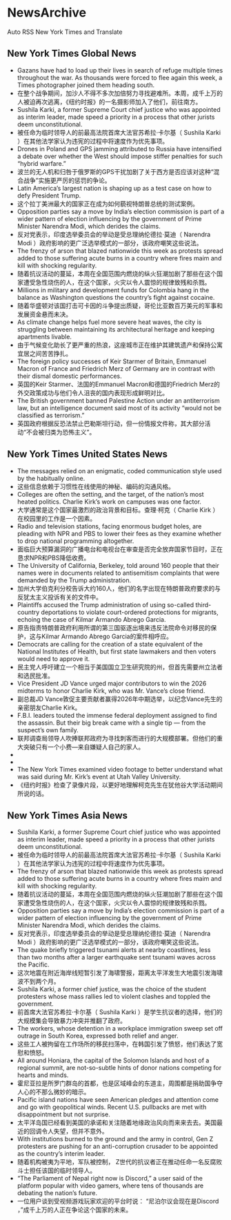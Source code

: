 # NewsArchive
Auto RSS New York Times and Translate

## New York Times Global News
* Gazans have had to load up their lives in search of refuge multiple times throughout the war. As thousands were forced to flee again this week, a Times photographer joined them heading south.
* 在整个战争期间，加沙人不得不多次加倍努力寻找避难所。本周，成千上万的人被迫再次逃离，《纽约时报》的一名摄影师加入了他们，前往南方。
* Sushila Karki, a former Supreme Court chief justice who was appointed as interim leader, made speed a priority in a process that other jurists deem unconstitutional.
* 被任命为临时领导人的前最高法院首席大法官苏希拉·卡尔基（ Sushila Karki ）在其他法学家认为违宪的过程中将速度作为优先事项。
* Drones in Poland and GPS jamming attributed to Russia have intensified a debate over whether the West should impose stiffer penalties for such “hybrid warfare.”
* 波兰的无人机和归咎于俄罗斯的GPS干扰加剧了关于西方是否应该对这种“混合战争”实施更严厉的惩罚的争论。
* Latin America’s largest nation is shaping up as a test case on how to defy President Trump.
* 这个拉丁美洲最大的国家正在成为如何藐视特朗普总统的测试案例。
* Opposition parties say a move by India’s election commission is part of a wider pattern of election influencing by the government of Prime Minister Narendra Modi, which derides the claims.
* 反对党表示，印度选举委员会的举动是受总理纳伦德拉·莫迪（ Narendra Modi ）政府影响的更广泛选举模式的一部分，该政府嘲笑这些说法。
* The frenzy of arson that blazed nationwide this week as protests spread added to those suffering acute burns in a country where fires maim and kill with shocking regularity.
* 随着抗议活动的蔓延，本周在全国范围内燃烧的纵火狂潮加剧了那些在这个国家遭受急性烧伤的人，在这个国家，火灾以令人震惊的规律致残和杀戮。
* Millions in military and development funds for Colombia hang in the balance as Washington questions the country’s fight against cocaine.
* 随着华盛顿对该国打击可卡因的斗争提出质疑，哥伦比亚数百万美元的军事和发展资金悬而未决。
* As climate change helps fuel more severe heat waves, the city is struggling between maintaining its architectural heritage and keeping apartments livable.
* 由于气候变化助长了更严重的热浪，这座城市正在维护其建筑遗产和保持公寓宜居之间苦苦挣扎。
* The foreign policy successes of Keir Starmer of Britain, Emmanuel Macron of France and Friedrich Merz of Germany are in contrast with their dismal domestic performances.
* 英国的Keir Starmer、法国的Emmanuel Macron和德国的Friedrich Merz的外交政策成功与他们令人沮丧的国内表现形成鲜明对比。
* The British government banned Palestine Action under an antiterrorism law, but an intelligence document said most of its activity “would not be classified as terrorism.”
* 英国政府根据反恐法禁止巴勒斯坦行动，但一份情报文件称，其大部分活动“不会被归类为恐怖主义”。

## New York Times United States News
* The messages relied on an enigmatic, coded communication style used by the habitually online.
* 这些信息依赖于习惯性在线使用的神秘、编码的沟通风格。
* Colleges are often the setting, and the target, of the nation’s most heated politics. Charlie Kirk’s work on campuses was one factor.
* 大学通常是这个国家最激烈的政治背景和目标。查理·柯克（ Charlie Kirk ）在校园里的工作是一个因素。
* Radio and television stations, facing enormous budget holes, are pleading with NPR and PBS to lower their fees as they examine whether to drop national programming altogether.
* 面临巨大预算漏洞的广播电台和电视台在审查是否完全放弃国家节目时，正在恳求NPR和PBS降低收费。
* The University of California, Berkeley, told around 160 people that their names were in documents related to antisemitism complaints that were demanded by the Trump administration.
* 加州大学伯克利分校告诉大约160人，他们的名字出现在特朗普政府要求的与反犹太主义投诉有关的文件中。
* Plaintiffs accused the Trump administration of using so-called third-country deportations to violate court-ordered protections for migrants, echoing the case of Kilmar Armando Abrego Garcia.
* 原告指责特朗普政府利用所谓的第三国驱逐出境来违反法院命令对移民的保护，这与Kilmar Armando Abrego Garcia的案件相呼应。
* Democrats are calling for the creation of a state equivalent of the National Institutes of Health, but first state lawmakers and then voters would need to approve it.
* 民主党人呼吁建立一个相当于美国国立卫生研究院的州，但首先需要州立法者和选民批准。
* Vice President JD Vance urged major contributors to win the 2026 midterms to honor Charlie Kirk, who was Mr. Vance’s close friend.
* 副总裁JD Vance敦促主要贡献者赢得2026年中期选举，以纪念Vance先生的亲密朋友Charlie Kirk。
* F.B.I. leaders touted the immense federal deployment assigned to find the assassin. But their big break came with a single tip — from the suspect’s own family.
* 联邦调查局领导人吹捧联邦政府为寻找刺客而进行的大规模部署。但他们的重大突破只有一个小费—来自嫌疑人自己的家人。
* 
* 
* The New York Times examined video footage to better understand what was said during Mr. Kirk’s event at Utah Valley University.
* 《纽约时报》检查了录像片段，以更好地理解柯克先生在犹他谷大学活动期间所说的话。

## New York Times Asia News
* Sushila Karki, a former Supreme Court chief justice who was appointed as interim leader, made speed a priority in a process that other jurists deem unconstitutional.
* 被任命为临时领导人的前最高法院首席大法官苏希拉·卡尔基（ Sushila Karki ）在其他法学家认为违宪的过程中将速度作为优先事项。
* The frenzy of arson that blazed nationwide this week as protests spread added to those suffering acute burns in a country where fires maim and kill with shocking regularity.
* 随着抗议活动的蔓延，本周在全国范围内燃烧的纵火狂潮加剧了那些在这个国家遭受急性烧伤的人，在这个国家，火灾以令人震惊的规律致残和杀戮。
* Opposition parties say a move by India’s election commission is part of a wider pattern of election influencing by the government of Prime Minister Narendra Modi, which derides the claims.
* 反对党表示，印度选举委员会的举动是受总理纳伦德拉·莫迪（ Narendra Modi ）政府影响的更广泛选举模式的一部分，该政府嘲笑这些说法。
* The quake briefly triggered tsunami alerts at nearby coastlines, less than two months after a larger earthquake sent tsunami waves across the Pacific.
* 这次地震在附近海岸线短暂引发了海啸警报，距离太平洋发生大地震引发海啸波不到两个月。
* Sushila Karki, a former chief justice, was the choice of the student protesters whose mass rallies led to violent clashes and toppled the government.
* 前首席大法官苏希拉·卡尔基（ Sushila Karki ）是学生抗议者的选择，他们的大规模集会导致暴力冲突并推翻了政府。
* The workers, whose detention in a workplace immigration sweep set off outrage in South Korea, expressed both relief and anger.
* 这些工人被拘留在工作场所的移民扫荡中，在韩国引发了愤怒，他们表达了宽慰和愤怒。
* All around Honiara, the capital of the Solomon Islands and host of a regional summit, are not-so-subtle hints of donor nations competing for hearts and minds.
* 霍尼亚拉是所罗门群岛的首都，也是区域峰会的东道主，周围都是捐助国争夺人心的不那么微妙的暗示。
* Pacific island nations have seen American pledges and attention come and go with geopolitical winds. Recent U.S. pullbacks are met with disappointment but not surprise.
* 太平洋岛国已经看到美国的承诺和关注随着地缘政治风向而来来去去。美国最近的回调令人失望，但并不意外。
* With institutions burned to the ground and the army in control, Gen Z protesters are pushing for an anti-corruption crusader to be appointed as the country’s interim leader.
* 随着机构被夷为平地，军队被控制， Z世代的抗议者正在推动任命一名反腐败斗士担任该国的临时领导人。
* “The Parliament of Nepal right now is Discord,” a user said of the platform popular with video gamers, where tens of thousands are debating the nation’s future.
* 一位用户谈到受视频游戏玩家欢迎的平台时说： “尼泊尔议会现在是Discord ，”成千上万的人正在争论这个国家的未来。

